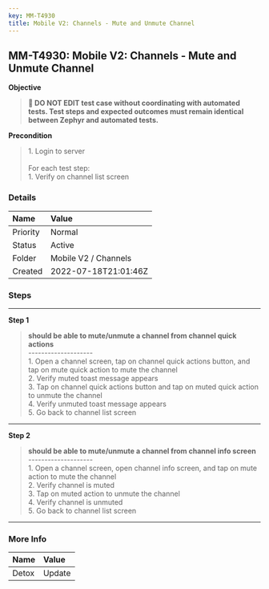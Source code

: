 ```yaml
---
key: MM-T4930
title: Mobile V2: Channels - Mute and Unmute Channel
---
```


## MM-T4930: Mobile V2: Channels - Mute and Unmute Channel

**Objective**

> <article><strong>🛑 DO NOT EDIT test case without coordinating with automated tests. Test steps and expected outcomes must remain identical between Zephyr and automated tests.</strong></article>

**Precondition**

> <article>1. Login to server<br /><br />For each test step:<br />1. Verify on channel list screen</article>

### Details

| Name     | Value                |
| :------- | :------------------- |
| Priority | Normal               |
| Status   | Active               |
| Folder   | Mobile V2 / Channels |
| Created  | 2022-07-18T21:01:46Z |

### Steps

<hr/>

**Step 1**

> <article><strong>should be able to mute/unmute a channel from channel quick actions</strong><br />--------------------<br />1. Open a channel screen, tap on channel quick actions button, and tap on mute quick action to mute the channel<br />2. Verify muted toast message appears<br />3. Tap on channel quick actions button and tap on muted quick action to unmute the channel<br />4. Verify unmuted toast message appears<br />5. Go back to channel list screen</article>

<hr/>

**Step 2**

> <article><strong>should be able to mute/unmute a channel from channel info screen</strong><br />--------------------<br />1. Open a channel screen, open channel info screen, and tap on mute action to mute the channel<br />2. Verify channel is muted<br />3. Tap on muted action to unmute the channel<br />4. Verify channel is unmuted<br />5. Go back to channel list screen</article>

<hr/>

### More Info

| Name  | Value  |
| :---- | :----- |
| Detox | Update |

